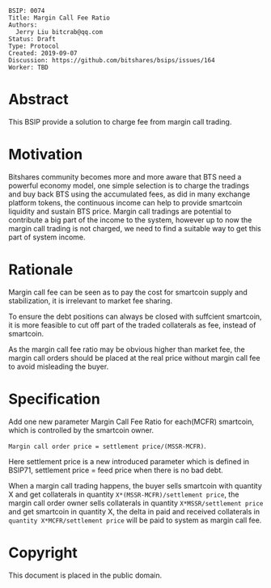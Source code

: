 ```
BSIP: 0074
Title: Margin Call Fee Ratio
Authors:
  Jerry Liu bitcrab@qq.com
Status: Draft
Type: Protocol
Created: 2019-09-07
Discussion: https://github.com/bitshares/bsips/issues/164
Worker: TBD
```

# Abstract
This BSIP provide a solution to charge fee from margin call trading.

# Motivation
Bitshares community becomes more and more aware that BTS need a powerful economy model, one simple selection is to charge the tradings and buy back BTS using the accumulated fees, as did in many exchange platform tokens, the continuous income can help to provide smartcoin liquidity and sustain BTS price. Margin call tradings are potential to contribute a big part of the income to the system, however up to now the margin call trading is not charged, we need to find a suitable way to get this part of system income.

# Rationale
Margin call fee can be seen as to pay the cost for smartcoin supply and stabilization, it is irrelevant to market fee sharing.

To ensure the debt positions can always be closed with suffcient smartcoin, it is more feasible to cut off part of the traded collaterals as fee, instead of smartcoin.

As the margin call fee ratio may be obvious higher than market fee, the margin call orders should be placed at the real price without margin call fee to avoid misleading the buyer.

# Specification
Add one new parameter Margin Call Fee Ratio for each(MCFR) smartcoin, which is controlled by the smartcoin owner.

`Margin call order price = settlement price/(MSSR-MCFR)`.

Here settlement price is a new introduced parameter which is defined in BSIP71, settlement price = feed price when there is no bad debt.

When a margin call trading happens, the buyer sells smartcoin with quantity X and get collaterals in quantity `X*(MSSR-MCFR)/settlement price`, the margin call order owner sells collaterals in quantity `X*MSSR/settlement price` and get smartcoin in quantity X, the delta in paid and received collaterals in `quantity X*MCFR/settlement price` will be paid to system as margin call fee.

# Copyright
This document is placed in the public domain.
